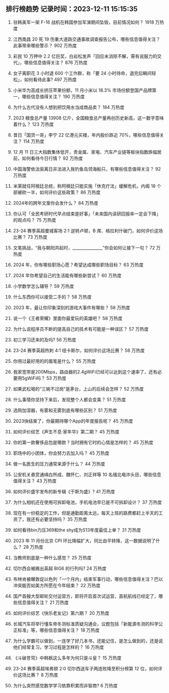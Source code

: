 
## 排行榜趋势 记录时间：2023-12-11 15:15:35
  
  1. 驻韩美军一架 F-16 战机在韩国参加军演期间坠毁，目前情况如何？ 1918 万热度
    
  2. 江西南昌 20 死 19 伤重大道路交通事故调查报告公布，哪些信息值得关注？此事带来哪些警示？ 902 万热度
    
  3. 彩民 10 万押中 2.2 亿巨奖，白岩松发声「回应未消除不解，需有说服力的交代」，哪些信息值得关注？ 876 万热度
    
  4. 女子离职花 3 小时退 600 个工作群，称「要 24 小时待命，退完后瞬间轻松」，如何看待此事? 497 万热度
    
  5. 小米华为高成长挤压苹果份额，11 月小米以 18.3% 市场份额登国产品牌第一，哪些信息值得关注？ 190 万热度
    
  6. 为什么古代没有人想到把饮用水当成商品卖？ 184 万热度
    
  7. 2023 粮食总产量 13908 亿斤，全国粮食总产量再创历史新高，这一数字意味着什么？ 123 万热度
    
  8. 昔日「国货一哥」李宁 22 亿港元买楼，年内股价跌近 70%，哪些信息值得关注？ 114 万热度
    
  9. 12 月 11 日三大指数集体低开，贵金属、家电、汽车产业链等板块指数跌幅居前，如何看待今日行情？ 92 万热度
    
  10. 中国海警依法驱离日非法进入我钓鱼岛领海船只，有哪些信息值得关注？ 92 万热度
    
  11. 米莱就任阿根廷总统，称阿根廷只能实施「休克疗法」缓解危机，内阁 18 个部被砍一半，如何评价这些政策？ 86 万热度
    
  12. 2024年的跨年文案你会发什么？ 84 万热度
    
  13. 你认可「全民考研时代早点结束是好事」「未来国内读研回报率一定会下降」的观点吗？ 75 万热度
    
  14. 23-24 赛季英超曼城客场 2:1 逆转卢顿，B 席、格拉利什破门，如何评价这场比赛？ 73 万热度
    
  15. 文笔挑战，“我与朝阳共起时，_______________”你会如何让接下一句？ 72 万热度
    
  16. 2024 年，你有哪些职场心愿？希望达成哪些职场目标？ 63 万热度
    
  17. 2024 年你希望自己的生活能有哪些新尝试？ 60 万热度
    
  18. 小学数学怎么辅导？ 59 万热度
    
  19. 什么东西你可以接受二手的？ 58 万热度
    
  20. 2023 年，最让你印象深刻的游戏大事件有哪些？ 58 万热度
    
  21. 说一个《王者荣耀》里面你最爱玩的英雄吧？ 58 万热度
    
  22. 为什么说程序员不断的提高自己的技术有可能是一种误区？ 57 万热度
    
  23. 初三学习还来的及吗? 56 万热度
    
  24. 23-24 赛季英超热刺 4:1 纽卡斯尔，如何评价这场比赛？ 56 万热度
    
  25. 你用过最好用的的眉笔是什么？ 55 万热度
    
  26. 我家宽带是200Mbps，路由器的2.4gWiFi已经可以达到这个速率了，还有必要用5gWiFi吗？ 53 万热度
    
  27. 如果武松喝的“三碗不过岗”是茅台，上山的后续会怎样？ 52 万热度
    
  28. 什么事情你坚持下来后，发现整个人都会变美？ 51 万热度
    
  29. 选购加湿器，有雾和无雾到底有哪些区别？ 51 万热度
    
  30. 2023快结束了，你最期待哪个App的年度报告呢？ 45 万热度
    
  31. 如何评价综艺《声生不息·家年华》第二期？ 45 万热度
    
  32. 你的第一款奢侈品包是哪款？当时拥有它时的心情是怎样的？ 45 万热度
    
  33. 职场中的小团体，你会努力去加入吗？ 45 万热度
    
  34. 做一名医生的压力通常来源于什么？ 44 万热度
    
  35. 公安机关悬赏通缉白所成、魏怀仁、刘正祥等 10 名缅北电诈头目，哪些信息值得关注？ 43 万热度
    
  36. 如何评价盛宇发布的新专辑《于斯为盛》? 41 万热度
    
  37. 为什么相机还在使用可拆卸电池，手机电池早已是不可拆卸设计？ 37 万热度
    
  38. 现在有一份稳定的工作，但是通勤距离太远，每天上班的路费都赶上半天的工资了，我还有必要坚持吗？ 35 万热度
    
  39. 如何看待bin力压369和the shy成为S13年度最佳上单？ 31 万热度
    
  40. 2023 年 11 月份北京 CPI 环比降幅扩大，同比由平转降，这一数据说明了什么？ 28 万热度
    
  41. 当教师到底是一种什么感觉？ 25 万热度
    
  42. 切尔西会被踢出英超 BIG6 的行列吗? 24 万热度
    
  43. 布林肯被曝敦促以色列「一个月内」结束军事行动，哪些信息值得关注？巴以冲突能否如美方所愿在今年结束？ 22 万热度
    
  44. 国产首艘大型邮轮交付运营方，即将开启首次试运营，首航航线已经定了，哪些信息值得关注？ 21 万热度
    
  45. 如何评价综艺《快乐老友记》第六期？ 20 万热度
    
  46. 长城汽车将举行懂车帝冬测标准质疑沟通会，议题包括「新能源冬测的科学公正标准」等，哪些信息值得关注？ 18 万热度
    
  47. 为什么学霸可以做到，一连学了好几本书，还能记住，是怎么做到的，还是说他们经常复习，学习过程是怎样的？ 16 万热度
    
  48. 《斗破苍穹》中韩枫这么多年为何只是斗皇？ 15 万热度
    
  49. 23-24 赛季英超埃弗顿 2:0 切尔西送车子两连败降至积分榜第 12 位，如何评价这场比赛？ 8 万热度
    
  50. 为什么突然感觉数学学习依靠积累而非智商? 6 万热度
    